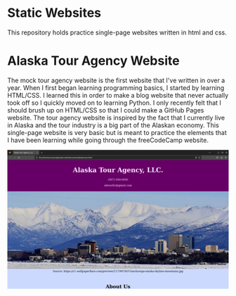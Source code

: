 # Static Websites

This repository holds practice single-page websites written in html and css.

# Alaska Tour Agency Website

The mock tour agency website is the first website that I've written in over a year. When I first began learning programming basics, I started by learning HTML/CSS. I learned this in order to make a blog website that never actually took off so I quickly moved on to learning Python. I only recently felt that I should brush up on HTML/CSS so that I could make a GitHub Pages website. The tour agency website is inspired by the fact that I currently live in Alaska and the tour industry is a big part of the Alaskan economy. This single-page website is very basic but is meant to practice the elements that I have been learning while going through the freeCodeCamp website.

![Screenshot of top half of aktour site](https://github.com/bexcoding/static-website-practice/blob/main/images/screenshot-aktour-1.png)


